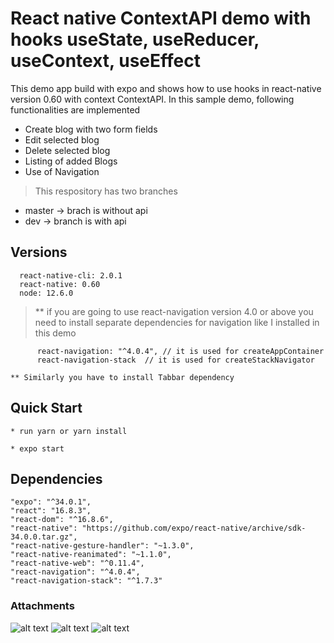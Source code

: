 # React native ContextAPI demo with hooks useState, useReducer, useContext, useEffect

This demo app build with expo and shows how to use hooks in react-native version 0.60 with context ContextAPI.
In this sample demo, following functionalities are implemented
* Create blog with two form fields
* Edit selected blog
* Delete selected blog
* Listing of added Blogs
* Use of Navigation

> This respository has two branches
* master -> brach is without api
* dev -> branch is with api

## Versions

      react-native-cli: 2.0.1
      react-native: 0.60
      node: 12.6.0


  > ** if you are going to use react-navigation version 4.0 or above you need to install separate dependencies for navigation
      like I installed in this demo


          react-navigation: "^4.0.4", // it is used for createAppContainer
          react-navigation-stack  // it is used for createStackNavigator

    ** Similarly you have to install Tabbar dependency



## Quick Start


    * run yarn or yarn install

    * expo start



## Dependencies
```
"expo": "^34.0.1",
"react": "16.8.3",
"react-dom": "^16.8.6",
"react-native": "https://github.com/expo/react-native/archive/sdk-34.0.0.tar.gz",
"react-native-gesture-handler": "~1.3.0",
"react-native-reanimated": "~1.1.0",
"react-native-web": "^0.11.4",
"react-navigation": "^4.0.4",
"react-navigation-stack": "^1.7.3"

```
###  Attachments
![alt text](images/1.png)
![alt text](images/2.png)
![alt text](images/3.png)
